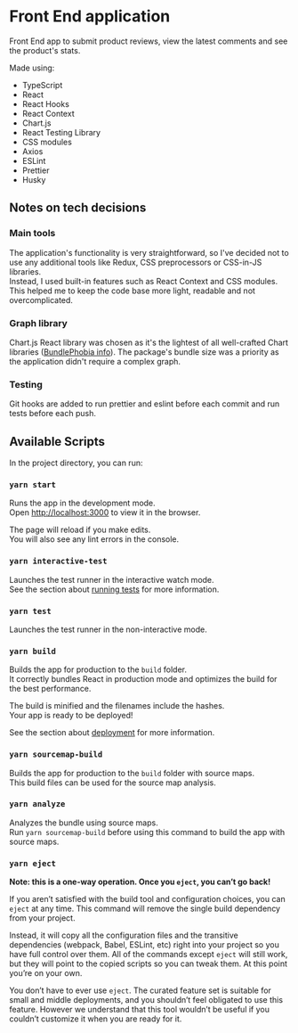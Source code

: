 # Front End application

Front End app to submit product reviews, view the latest comments and see the product's stats.

Made using:
- TypeScript
- React
- React Hooks
- React Context
- Chart.js
- React Testing Library
- CSS modules
- Axios
- ESLint
- Prettier
- Husky

## Notes on tech decisions

### Main tools

The application's functionality is very straightforward, so I've decided not to use any additional tools like Redux, CSS preprocessors or CSS-in-JS libraries.\
Instead, I used built-in features such as React Context and CSS modules.\
This helped me to keep the code base more light, readable and not overcomplicated.

### Graph library
Chart.js React library was chosen as it's the lightest of all well-crafted Chart libraries ([BundlePhobia info](https://bundlephobia.com/package/react-chartjs-2@4.3.0)). The package's bundle size was a priority as the application didn't require a complex graph.

### Testing
Git hooks are added to run prettier and eslint before each commit and run tests before each push.

## Available Scripts

In the project directory, you can run:

### `yarn start`

Runs the app in the development mode.\
Open [http://localhost:3000](http://localhost:3000) to view it in the browser.

The page will reload if you make edits.\
You will also see any lint errors in the console.

### `yarn interactive-test`

Launches the test runner in the interactive watch mode.\
See the section about [running tests](https://facebook.github.io/create-react-app/docs/running-tests) for more information.

### `yarn test`

Launches the test runner in the non-interactive mode.

### `yarn build`

Builds the app for production to the `build` folder.\
It correctly bundles React in production mode and optimizes the build for the best performance.

The build is minified and the filenames include the hashes.\
Your app is ready to be deployed!

See the section about [deployment](https://facebook.github.io/create-react-app/docs/deployment) for more information.

### `yarn sourcemap-build`

Builds the app for production to the `build` folder with source maps.\
This build files can be used for the source map analysis.

### `yarn analyze`

Analyzes the bundle using source maps.\
Run `yarn sourcemap-build` before using this command to build the app with source maps.

### `yarn eject`

**Note: this is a one-way operation. Once you `eject`, you can’t go back!**

If you aren’t satisfied with the build tool and configuration choices, you can `eject` at any time. This command will remove the single build dependency from your project.

Instead, it will copy all the configuration files and the transitive dependencies (webpack, Babel, ESLint, etc) right into your project so you have full control over them. All of the commands except `eject` will still work, but they will point to the copied scripts so you can tweak them. At this point you’re on your own.

You don’t have to ever use `eject`. The curated feature set is suitable for small and middle deployments, and you shouldn’t feel obligated to use this feature. However we understand that this tool wouldn’t be useful if you couldn’t customize it when you are ready for it.